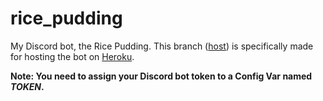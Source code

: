 # rice_pudding
My Discord bot, the Rice Pudding. This branch ([host](https://github.com/brussels-sprout/rice_pudding/tree/host)) is
 specifically made for hosting the bot on [Heroku](https://heroku.com/).

**Note: You need to assign your Discord bot token to a Config Var named _TOKEN_.**
